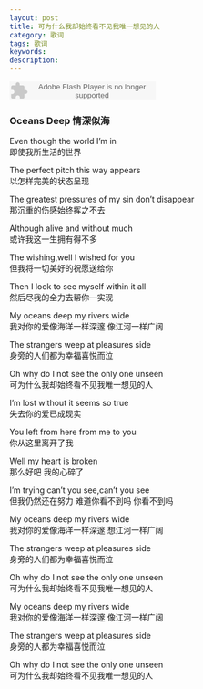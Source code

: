 ```yaml
---
layout: post
title: 可为什么我却始终看不见我唯一想见的人
category: 歌词
tags: 歌词
keywords:
description:
---
```

<embed src="http://www.xiami.com/widget/0_3321942/singlePlayer.swf" type="application/x-shockwave-flash" width="257" height="33" wmode="transparent"/>

### Oceans Deep 情深似海

Even though the world I’m in  
即使我所生活的世界

The perfect pitch this way appears  
以怎样完美的状态呈现

The greatest pressures of my sin don’t disappear  
那沉重的伤感始终挥之不去

Although alive and without much  
或许我这一生拥有得不多

The wishing,well I wished for you  
但我将一切美好的祝愿送给你

Then I look to see myself within it all  
然后尽我的全力去帮你—实现

My oceans deep my rivers wide  
我对你的爱像海洋一样深邃 像江河一样广阔

The strangers weep at pleasures side  
身旁的人们都为幸福喜悦而泣

Oh why do I not see the only one unseen  
可为什么我却始终看不见我唯一想见的人

I’m lost without it seems so true  
失去你的爱已成现实

You left from here from me to you  
你从这里离开了我

Well my heart is broken  
那么好吧 我的心碎了

I’m trying can’t you see,can’t you see  
但我仍然还在努力 难道你看不到吗 你看不到吗

My oceans deep my rivers wide  
我对你的爱像海洋一样深邃 想江河一样广阔

The strangers weep at pleasures side  
身旁的人们都为幸福喜悦而泣

Oh why do I not see the only one unseen  
可为什么我却始终看不见我唯一想见的人

My oceans deep my rivers wide  
我对你的爱像海洋一样深邃 像江河一样广阔

The strangers weep at pleasures side  
身旁的人都为幸福喜悦而泣

Oh why do I not see the only one unseen  
可为什么我却始终看不见我唯一想见的人